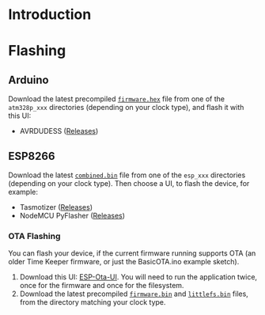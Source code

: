 # Introduction
# Flashing

## Arduino

Download the latest precompiled [`firmware.hex`](https://github.com/ambarusa/Time-Keeper/tree/master/build) file from one of the `atm328p_xxx` directories (depending on your clock type), and flash it with this UI:

- AVRDUDESS ([Releases](https://github.com/ZakKemble/AVRDUDESS/releases))

## ESP8266
Download the latest [`combined.bin`](https://github.com/ambarusa/Time-Keeper/tree/master/build) file  from one of the `esp_xxx` directories (depending on your clock type). Then choose a UI, to flash the device, for example:

- Tasmotizer ([Releases](https://github.com/tasmota/tasmotizer/releases))
- NodeMCU PyFlasher ([Releases](https://github.com/marcelstoer/nodemcu-pyflasher/releases))

### OTA Flashing
You can flash your device, if the current firmware running supports OTA (an older Time Keeper firmware, or just the BasicOTA.ino example sketch).

1. Download this UI: [ESP-Ota-UI](https://github.com/Nikfinn99/ESP-Ota-UI/releases). You will need to run the application twice, once for the firmware and once for the filesystem.
2. Download the latest precompiled [`firmware.bin`](https://github.com/ambarusa/Time-Keeper/tree/master/build) and [`littlefs.bin`](https://github.com/ambarusa/Time-Keeper/tree/master/build) files, from the directory matching your clock type.